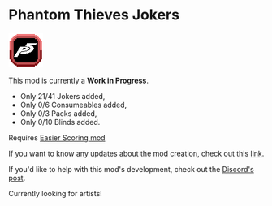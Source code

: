 # Phantom Thieves Jokers
![image info](./assets/2x/modicon.png)

This mod is currently a **Work in Progress**.
- Only 21/41 Jokers added,
- Only 0/6 Consumeables added,
- Only 0/3 Packs added,
- Only 0/10 Blinds added.

Requires [Easier Scoring mod](https://github.com/cerloCasa/Easier-Scoring)

If you want to know any updates about the mod creation, check out this [link](https://docs.google.com/spreadsheets/d/1_RLL7Bk8Su05qax3R1DJyBjJddgBoBUnJxbPQ7vu1Po/edit?usp=sharing).

If you'd like to help with this mod's development, check out the [Discord's post](https://discord.com/channels/1116389027176787968/1249801316616765560/1249801316616765560).

Currently looking for artists!
